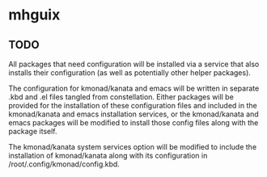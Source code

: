 # mhguix

## TODO
All packages that need configuration will be installed via a service that also installs their configuration (as well as potentially other helper packages).

The configuration for kmonad/kanata and emacs will be written in separate .kbd and .el files tangled from constellation. Either packages will be provided for the installation of these configuration files and included in the kmonad/kanata and emacs installation services, or the kmonad/kanata and emacs packages will be modified to install those config files along with the package itself.

The kmonad/kanata system services option will be modified to include the installation of kmonad/kanata along with its configuration in /root/.config/kmonad/config.kbd.
